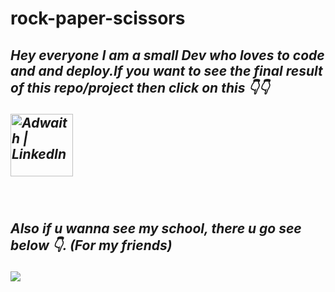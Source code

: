 # rock-paper-scissors
<H2><B><i>Hey everyone I am a small Dev who loves to code and and deploy.If you want to see the final result of this repo/project then click on this 👇👇

<a href="https://adwaithts2.github.io/rock-paper-scissors/"><img align="left" src="https://cdn-icons-png.flaticon.com/512/5656/5656148.png" alt="Adwaith | LinkedIn" width="100px"/></a>


<br>
<br>
<br>
<br>
<br>
<br>

Also if u wanna see my school, there u go see below 👇.    (For my friends)

<img src="https://encrypted-tbn0.gstatic.com/images?q=tbn:ANd9GcRx0-cogZG967QNXJ6epaYYIues-PXs_dy0pw&usqp=CAU">
